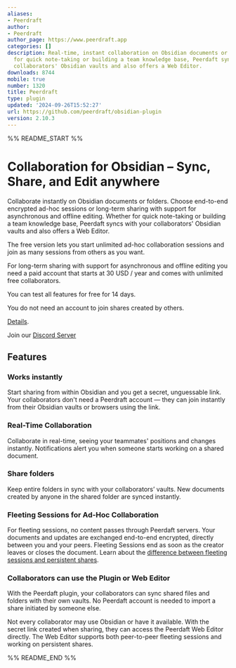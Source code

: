 ```yaml
---
aliases:
- Peerdraft
author:
- Peerdraft
author_page: https://www.peerdraft.app
categories: []
description: Real-time, instant collaboration on Obsidian documents or folders. Whether
  for quick note-taking or building a team knowledge base, Peerdaft syncs with your
  collaborators' Obsidian vaults and also offers a Web Editor.
downloads: 8744
mobile: true
number: 1320
title: Peerdraft
type: plugin
updated: '2024-09-26T15:52:27'
url: https://github.com/peerdraft/obsidian-plugin
version: 2.10.3
---
```


%% README_START %%

# Collaboration for Obsidian – Sync, Share, and Edit anywhere

Collaborate instantly on Obsidian documents or folders. Choose end-to-end encrypted ad-hoc sessions or long-term sharing with support for asynchronous and offline editing. Whether for quick note-taking or building a team knowledge base, Peerdaft syncs with your collaborators' Obsidian vaults and also offers a Web Editor.

The free version lets you start unlimited ad-hoc collaboration sessions and join as many sessions from others as you want.

For long-term sharing with support for asynchronous and offline editing you need a paid account that starts at 30 USD / year and comes with unlimited free collaborators.

You can test all features for free for 14 days.

You do not need an account to join shares created by others.

[Details](https://www.peerdraft.app/#pricing).

Join our [Discord Server](https://discord.gg/bKtVfTAkXt)

## Features

###  Works instantly

Start sharing from within Obsidian and you get a secret, unguessable link. Your collaborators don't need a Peerdraft account — they can join instantly from their Obsidian vaults or browsers using the link.

###  Real-Time Collaboration

Collaborate in real-time, seeing your teammates' positions and changes instantly. Notifications alert you when someone starts working on a shared document.

###  Share folders

Keep entire folders in sync with your collaborators’ vaults. New documents created by anyone in the shared folder are synced instantly.

###  Fleeting Sessions for Ad-Hoc Collaboration

For fleeting sessions, no content passes through Peerdaft servers. Your documents and updates are exchanged end-to-end encrypted, directly between you and your peers. Fleeting Sessions end as soon as the creator leaves or closes the document. Learn about the [difference between fleeting sessions and persistent shares](https://www.peerdraft.app/documentation/explanations/what-is-the-difference-between-persistent-and-fleeting).

### Collaborators can use the Plugin or Web Editor

With the Peerdaft plugin, your collaborators can sync shared files and folders with their own vaults. No Peerdaft account is needed to import a share initiated by someone else.

Not every collaborator may use Obsidian or have it available. With the secret link created when sharing, they can access the Peerdaft Web Editor directly. The Web Editor supports both peer-to-peer fleeting sessions and working on persistent shares.

%% README_END %%